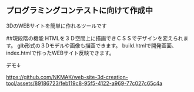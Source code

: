 ## プログラミングコンテストに向けて作成中

 3DのWEBサイトを簡単に作れるツールです

 ##現段階の機能
HTMLを３Ｄ空間上に描画できＣＳＳでデザインを変えられます。
glb形式の３Dモデルや画像も描画できます。
build.htmlで開発画面、index.htmlで作ったWEBサイト反映できます。

デモ↓

https://github.com/NKMAK/web-site-3d-creation-tool/assets/89186723/feb119c8-95f5-4122-a969-77c027c65c4a

